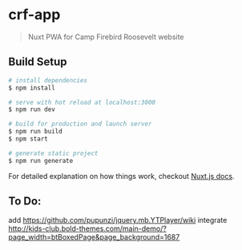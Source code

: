 # crf-app

> Nuxt PWA for Camp Firebird Roosevelt website

## Build Setup

```bash
# install dependencies
$ npm install

# serve with hot reload at localhost:3000
$ npm run dev

# build for production and launch server
$ npm run build
$ npm start

# generate static project
$ npm run generate
```

For detailed explanation on how things work, checkout [Nuxt.js docs](https://nuxtjs.org).

## To Do:

add https://github.com/pupunzi/jquery.mb.YTPlayer/wiki
integrate http://kids-club.bold-themes.com/main-demo/?page_width=btBoxedPage&page_background=1687
